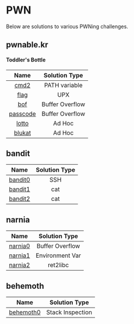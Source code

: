 # PWN

Below are solutions to various PWNing challenges.

## pwnable.kr

#### Toddler's Bottle
| Name                                     | Solution Type   |
| :--------------------------------------: | :-------------: |
| [cmd2](/pwnable/toddler/cmd2.md)         | PATH variable   |
| [flag](/pwnable/toddler/flag.md)         | UPX             |
| [bof](/pwnable/toddler/bof.md)           | Buffer Overflow |
| [passcode](/pwnable/toddler/passcode.md) | Buffer Overflow |
| [lotto](/pwnable/toddler/lotto.md)       | Ad Hoc          |
| [blukat](/pwnable/toddler/blukat.md)     | Ad Hoc          |

## bandit
| Name                          | Solution Type |
| :---------------------------: | :-----------: |
| [bandit0](/bandit/bandit0.md) | SSH           |
| [bandit1](/bandit/bandit1.md) | cat           |
| [bandit2](/bandit/bandit2.md) | cat           |

## narnia
| Name                          | Solution Type   |
| :---------------------------: | :-------------: |
| [narnia0](/narnia/narnia0.md) | Buffer Overflow |
| [narnia1](/narnia/narnia1.md) | Environment Var |
| [narnia2](/narnia/narnia2.md) | ret2libc        |

## behemoth
| Name                                | Solution Type    |
| :---------------------------------: | :--------------: |
| [behemoth0](/behemoth/behemoth0.md) | Stack Inspection |
